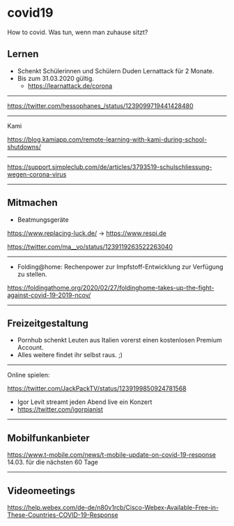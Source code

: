 # covid19
How to covid. Was tun, wenn man zuhause sitzt?

## Lernen

* Schenkt Schülerinnen und Schülern Duden Lernattack für 2 Monate.
* Bis zum 31.03.2020 gültig.
  * https://learnattack.de/corona

---
https://twitter.com/hessophanes_/status/1239099719441428480

---
Kami

https://blog.kamiapp.com/remote-learning-with-kami-during-school-shutdowns/

---
https://support.simpleclub.com/de/articles/3793519-schulschliessung-wegen-corona-virus

----------------------------------------------------
## Mitmachen

- Beatmungsgeräte

https://www.replacing-luck.de/ -> https://www.respi.de

https://twitter.com/ma__vo/status/1239119263522263040

---
- Folding@home: Rechenpower zur Impfstoff-Entwicklung zur Verfügung zu stellen.

https://foldingathome.org/2020/02/27/foldinghome-takes-up-the-fight-against-covid-19-2019-ncov/

----------------------------------------------------
## Freizeitgestaltung

- Pornhub schenkt Leuten aus Italien vorerst einen kostenlosen Premium Account. 
- Alles weitere findet ihr selbst raus. ;)

---
Online spielen:

https://twitter.com/JackPackTV/status/1239199850924781568

- Igor Levit streamt jeden Abend live ein Konzert
 - https://twitter.com/igorpianist

----------------------------------------------------
## Mobilfunkanbieter

https://www.t-mobile.com/news/t-mobile-update-on-covid-19-response
14.03. für die nächsten 60 Tage

----------------------------------------------------

## Videomeetings

https://help.webex.com/de-de/n80v1rcb/Cisco-Webex-Available-Free-in-These-Countries-COVID-19-Response
